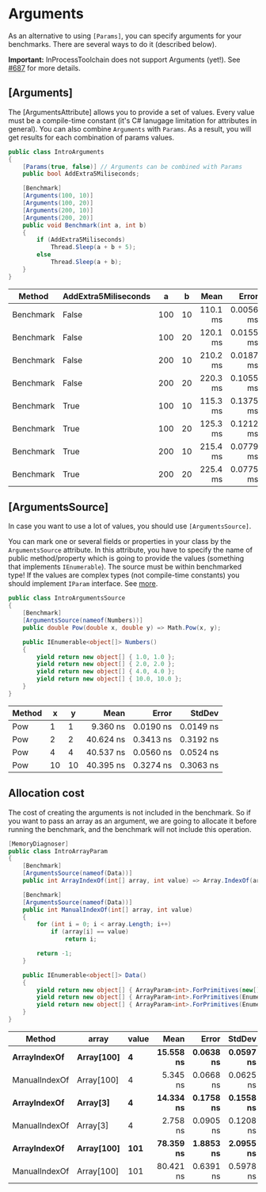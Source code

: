 # Arguments

As an alternative to using `[Params]`, you can specify arguments for your benchmarks. There are several ways to do it (described below). 

**Important:** InProcessToolchain does not support Arguments (yet!). See [#687](https://github.com/dotnet/BenchmarkDotNet/issues/687) for more details.

## \[Arguments\]

The \[ArgumentsAttribute\] allows you to provide a set of values. Every value must be a compile-time constant (it's C# lanugage limitation for attributes in general).
You can also combine `Arguments` with `Params`. As a result, you will get results for each combination of params values.


```cs
public class IntroArguments
{
    [Params(true, false)] // Arguments can be combined with Params
    public bool AddExtra5Miliseconds;

    [Benchmark]
    [Arguments(100, 10)]
    [Arguments(100, 20)]
    [Arguments(200, 10)]
    [Arguments(200, 20)]
    public void Benchmark(int a, int b)
    {
        if (AddExtra5Miliseconds)
            Thread.Sleep(a + b + 5);
        else
            Thread.Sleep(a + b);
    }
}
```

|    Method | AddExtra5Miliseconds |   a |  b |     Mean |     Error |    StdDev |
|---------- |--------------------- |---- |--- |---------:|----------:|----------:|
| Benchmark |                False | 100 | 10 | 110.1 ms | 0.0056 ms | 0.0044 ms |
| Benchmark |                False | 100 | 20 | 120.1 ms | 0.0155 ms | 0.0138 ms |
| Benchmark |                False | 200 | 10 | 210.2 ms | 0.0187 ms | 0.0175 ms |
| Benchmark |                False | 200 | 20 | 220.3 ms | 0.1055 ms | 0.0986 ms |
| Benchmark |                 True | 100 | 10 | 115.3 ms | 0.1375 ms | 0.1286 ms |
| Benchmark |                 True | 100 | 20 | 125.3 ms | 0.1212 ms | 0.1134 ms |
| Benchmark |                 True | 200 | 10 | 215.4 ms | 0.0779 ms | 0.0691 ms |
| Benchmark |                 True | 200 | 20 | 225.4 ms | 0.0775 ms | 0.0725 ms | 

## \[ArgumentsSource\]

In case you want to use a lot of values, you should use `[ArgumentsSource]`.

You can mark one or several fields or properties in your class by the `ArgumentsSource` attribute. In this attribute, you have to specify the name of public method/property which is going to provide the values (something that implements `IEnumerable`). The source must be within benchmarked type! If the values are complex types (not compile-time constants) you should implement `IParam` interface. See [more](Params.md#IParam).

```cs
public class IntroArgumentsSource
{
    [Benchmark]
    [ArgumentsSource(nameof(Numbers))]
    public double Pow(double x, double y) => Math.Pow(x, y);

    public IEnumerable<object[]> Numbers()
    {
        yield return new object[] { 1.0, 1.0 };
        yield return new object[] { 2.0, 2.0 };
        yield return new object[] { 4.0, 4.0 };
        yield return new object[] { 10.0, 10.0 };
    }
}
```

| Method |  x |  y |      Mean |     Error |    StdDev |
|------- |--- |--- |----------:|----------:|----------:|
|    Pow |  1 |  1 |  9.360 ns | 0.0190 ns | 0.0149 ns |
|    Pow |  2 |  2 | 40.624 ns | 0.3413 ns | 0.3192 ns |
|    Pow |  4 |  4 | 40.537 ns | 0.0560 ns | 0.0524 ns |
|    Pow | 10 | 10 | 40.395 ns | 0.3274 ns | 0.3063 ns |


## Allocation cost

The cost of creating the arguments is not included in the benchmark. So if you want to pass an array as an argument, we are going to allocate it before running the benchmark, and the benchmark will not include this operation.

```cs
[MemoryDiagnoser]
public class IntroArrayParam
{
    [Benchmark]
    [ArgumentsSource(nameof(Data))]
    public int ArrayIndexOf(int[] array, int value) => Array.IndexOf(array, value);

    [Benchmark]
    [ArgumentsSource(nameof(Data))]
    public int ManualIndexOf(int[] array, int value)
    {
        for (int i = 0; i < array.Length; i++)
            if (array[i] == value)
                return i;

        return -1;
    }

    public IEnumerable<object[]> Data()
    {
        yield return new object[] { ArrayParam<int>.ForPrimitives(new[] { 1, 2, 3 }), 4 };
        yield return new object[] { ArrayParam<int>.ForPrimitives(Enumerable.Range(0, 100).ToArray()), 4 };
        yield return new object[] { ArrayParam<int>.ForPrimitives(Enumerable.Range(0, 100).ToArray()), 101 };
    }
}
```

|        Method |      array | value |      Mean |     Error |    StdDev | Allocated |
|-------------- |----------- |------ |----------:|----------:|----------:|----------:|
|  **ArrayIndexOf** | **Array[100]** |     **4** | **15.558 ns** | **0.0638 ns** | **0.0597 ns** |       **0 B** |
| ManualIndexOf | Array[100] |     4 |  5.345 ns | 0.0668 ns | 0.0625 ns |       0 B |
|  **ArrayIndexOf** |   **Array[3]** |     **4** | **14.334 ns** | **0.1758 ns** | **0.1558 ns** |       **0 B** |
| ManualIndexOf |   Array[3] |     4 |  2.758 ns | 0.0905 ns | 0.1208 ns |       0 B |
|  **ArrayIndexOf** | **Array[100]** |   **101** | **78.359 ns** | **1.8853 ns** | **2.0955 ns** |       **0 B** |
| ManualIndexOf | Array[100] |   101 | 80.421 ns | 0.6391 ns | 0.5978 ns |       0 B |
